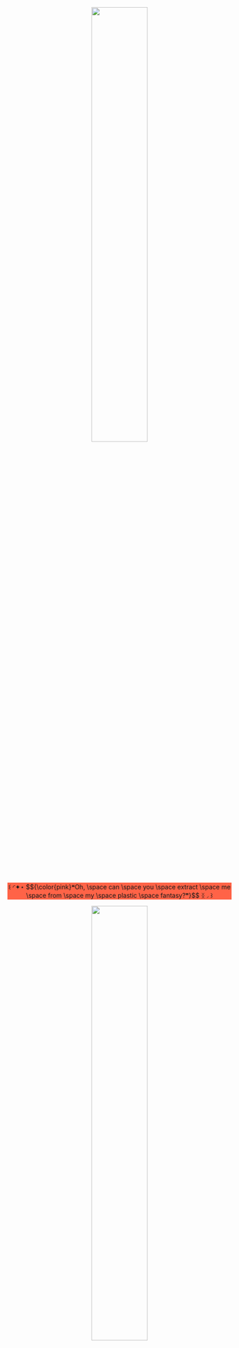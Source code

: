 <p align="center">
    <img width="50%" src="https://i.postimg.cc/zGvrLqZL/gitbanner.png" alt="">
</p>

<p style="background-color:tomato;" align="center">
꒰ ◜✦⋆ $${\color{pink}❝Oh, \space can \space you \space extract \space me \space from \space my \space plastic \space fantasy?❞}$$ ᛝ◞ ꒱
</p>

<p align="center">
<img width="50%" src="https://i.postimg.cc/LsCmL04N/i-wanna-die.gif" alt="">
</p>

<p align="center">
    <img width="-50%" src="https://64.media.tumblr.com/130c682fc90792d81392ff7c6222abb1/70bc3f5035196952-56/s75x75_c1/0be413d7bab1be82906275f47a1cb8cb25a827d4.gif" alt=""> $${\color{pink}interests}$$ : x-men, project moon gmes, yakuza / rgg, vocaloid & arknights<br/>
    I'll mostly be at either <b>spawn</b> waiting as a Yakuza character or Gambit<br/>
    or I'll be in the Project Moon corner by the docks<br/>
    Please interact ! I'm scared of talking first (。_。)
</p>

<p align="center">
    <img width="50%" src="https://i.postimg.cc/zGvrLqZL/gitbanner.png" alt="">
</p>
